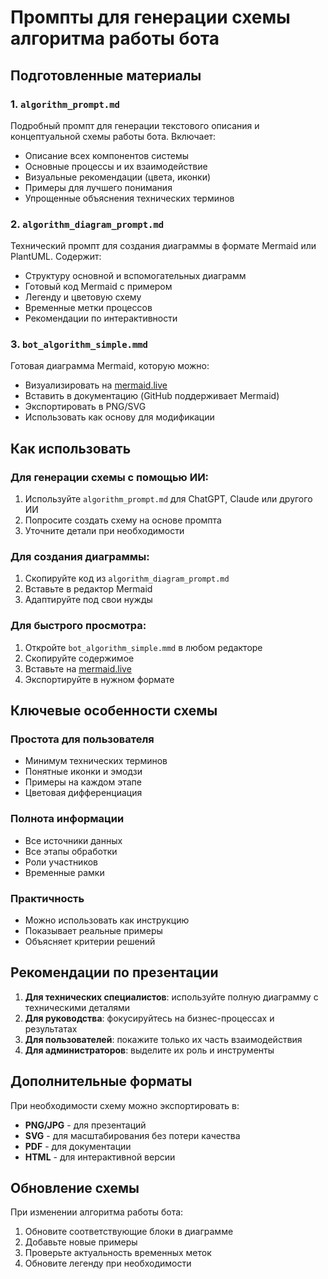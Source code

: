# Промпты для генерации схемы алгоритма работы бота

## Подготовленные материалы

### 1. `algorithm_prompt.md`
Подробный промпт для генерации текстового описания и концептуальной схемы работы бота. Включает:
- Описание всех компонентов системы
- Основные процессы и их взаимодействие
- Визуальные рекомендации (цвета, иконки)
- Примеры для лучшего понимания
- Упрощенные объяснения технических терминов

### 2. `algorithm_diagram_prompt.md`
Технический промпт для создания диаграммы в формате Mermaid или PlantUML. Содержит:
- Структуру основной и вспомогательных диаграмм
- Готовый код Mermaid с примером
- Легенду и цветовую схему
- Временные метки процессов
- Рекомендации по интерактивности

### 3. `bot_algorithm_simple.mmd`
Готовая диаграмма Mermaid, которую можно:
- Визуализировать на [mermaid.live](https://mermaid.live/)
- Вставить в документацию (GitHub поддерживает Mermaid)
- Экспортировать в PNG/SVG
- Использовать как основу для модификации

## Как использовать

### Для генерации схемы с помощью ИИ:
1. Используйте `algorithm_prompt.md` для ChatGPT, Claude или другого ИИ
2. Попросите создать схему на основе промпта
3. Уточните детали при необходимости

### Для создания диаграммы:
1. Скопируйте код из `algorithm_diagram_prompt.md`
2. Вставьте в редактор Mermaid
3. Адаптируйте под свои нужды

### Для быстрого просмотра:
1. Откройте `bot_algorithm_simple.mmd` в любом редакторе
2. Скопируйте содержимое
3. Вставьте на [mermaid.live](https://mermaid.live/)
4. Экспортируйте в нужном формате

## Ключевые особенности схемы

### Простота для пользователя
- Минимум технических терминов
- Понятные иконки и эмодзи
- Примеры на каждом этапе
- Цветовая дифференциация

### Полнота информации
- Все источники данных
- Все этапы обработки
- Роли участников
- Временные рамки

### Практичность
- Можно использовать как инструкцию
- Показывает реальные примеры
- Объясняет критерии решений

## Рекомендации по презентации

1. **Для технических специалистов**: используйте полную диаграмму с техническими деталями
2. **Для руководства**: фокусируйтесь на бизнес-процессах и результатах
3. **Для пользователей**: покажите только их часть взаимодействия
4. **Для администраторов**: выделите их роль и инструменты

## Дополнительные форматы

При необходимости схему можно экспортировать в:
- **PNG/JPG** - для презентаций
- **SVG** - для масштабирования без потери качества
- **PDF** - для документации
- **HTML** - для интерактивной версии

## Обновление схемы

При изменении алгоритма работы бота:
1. Обновите соответствующие блоки в диаграмме
2. Добавьте новые примеры
3. Проверьте актуальность временных меток
4. Обновите легенду при необходимости